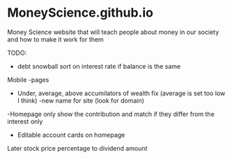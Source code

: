 # MoneyScience.github.io
Money Science website that will teach people about money in our society and how to make it work for them


TODO:
- debt snowball sort on interest rate if balance is the same

Mobile
    -pages

- Under, average, above accumilators of wealth fix (average is set too low I think)
-new name for site (look for domain)
    
-Homepage only show the contribution and match if they differ from the interest only

- Editable account cards on homepage


Later
stock price percentage to dividend amount
